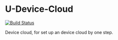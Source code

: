 # U-Device-Cloud

[![Build Status](https://travis-ci.org/umasuo/U-Device-Cloud.svg?branch=master)](https://travis-ci.org/umasuo/U-Device-Cloud)

Device cloud, for set up an device cloud by one step.
